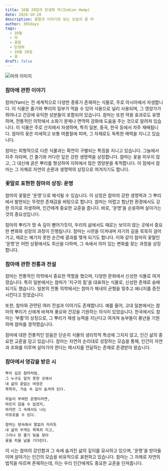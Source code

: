 ```yaml
---
title: 10월 20일의 탄생화 마(Indian Hemp)
date: 2024-10-20
description: 꽃말과 이야기로 보는 오늘의 꽃 마
author: 365days
tags:
  - 10월
  - 마
  - 꽃말
  - 탄생화
  - 10월 20일
  - 꽃
draft: false
---
```



![마의 이미지](https://cdn.pixabay.com/photo/2015/11/25/20/43/seedling-1062908_1280.jpg#center)


### 참마에 관한 이야기

참마(Yam)는 전 세계적으로 다양한 종류가 존재하는 식물로, 주로 아시아에서 자생합니다. 이 식물은 줄기와 뿌리의 일부가 먹을 수 있어 식용으로 널리 사용되며, 그 영양가가 뛰어나고 건강에 유익한 성분들이 포함되어 있습니다. 참마는 또한 약용 효과로도 유명하며, 전통적인 의학에서 소화기 문제나 면역력 강화에 도움을 주는 것으로 알려져 있습니다. 이 식물은 주로 산지에서 자생하며, 특히 일본, 중국, 한국 등에서 자주 재배됩니다. 참마의 꽃은 미세하고 보통 여름철에 피며, 그 자체로도 독특한 매력을 지니고 있습니다.

참마는 외형적으로 다른 식물과는 확연히 구별되는 특징을 지니고 있습니다. 그늘에서 자주 자라며, 긴 줄기와 커다란 잎은 강한 생명력을 상징합니다. 참마는 꽃을 피우지 않고, 그 대신에 굵은 뿌리를 형성하여 지하에서 많은 영양분을 축적합니다. 이 점에서 참마는 그 자체로 자연의 순환과 생명력의 상징으로 여겨지기도 합니다.

### 꽃말로 표현한 참마의 상징: 운명

참마의 꽃말은 '운명'으로 해석될 수 있습니다. 이 상징은 참마의 강한 생명력과 그 뿌리에서 발현되는 뚜렷한 존재감을 바탕으로 합니다. 참마는 어렵고 험난한 환경에서도 강한 의지로 자생하며, 인간에게 중요한 교훈을 줍니다. 바로, '운명'을 순응하며 살아가는 것의 중요성입니다.

참마의 뿌리가 땅 속 깊이 뻗어가듯이, 우리의 삶에서도 때로는 보이지 않는 곳에서 중요한 변화와 성장의 과정이 진행됩니다. 참마는 시련을 이겨내며 자기의 길을 묵묵히 걸어가고, 때로는 예기치 못한 순간에 결과를 맺게 되기도 합니다. 이와 같이 참마의 꽃말인 ‘운명’은 어떤 상황에서도 최선을 다하며, 그 속에서 의미 있는 변화를 찾는 과정을 상징합니다.

### 참마에 관한 전통과 전설

참마는 전통적인 의학에서 중요한 역할을 했으며, 다양한 문화에서 신성한 식물로 여겨졌습니다. 특히 일본에서는 참마가 '지구의 힘'을 대표하는 식물로, 신성한 존재로 숭배되기도 했습니다. 일본의 전통 의학에서는 참마가 체내의 균형을 맞추고 에너지를 증진시킨다고 믿었습니다.

또한, 참마와 관련된 여러 전설과 이야기도 존재합니다. 예를 들어, 고대 일본에서는 참마의 뿌리가 신에게 바쳐져 풍요와 건강을 기원하는 의식이 있었습니다. 한국에서도 참마는 ‘부활’의 상징으로, 그 뿌리가 재생 능력을 지닌다고 여겨져 농부들이 풍년을 기원하며 참마를 경작했습니다.

참마에 대한 전통적인 믿음은 단순히 식물의 생리학적 특성에 그치지 않고, 인간 삶의 중요한 교훈을 담고 있습니다. 참마는 자연의 순리대로 성장하는 모습을 통해, 인간이 자연과 조화를 이루며 살아가야 한다는 메시지를 전달하는 존재로 존경받아 왔습니다.

### 참마에서 영감을 받은 시


```
뿌리 깊은 참마처럼,
그 누구도 알지 못한 곳에서
내 삶의 끝없는 여정은
묵묵히, 가슴 속 깊이 숨겨져 있다.

하늘이 부여한 운명이라면,
따르지 않을 수 없겠지,
하지만 그 속에서도 나는
자유로울 수 있다.

참마는 땅속에서 말없이 자라듯
내 삶의 무게도 묵묵히 지고,
그러나 한 줄기 빛을 찾아
꽃을 피울 날을 기다린다.
```

이 시는 참마의 강인함과 그 속에 숨겨진 삶의 깊이를 묘사하고 있으며, '운명'을 받아들이며 살아가는 인간의 모습을 비유적으로 표현하고 있습니다. 참마는 그 자체로 자연의 법칙을 따르며 존재하는데, 이는 우리 인간에게도 중요한 교훈을 던져줍니다.